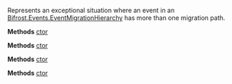 Represents an exceptional situation where an event in an [Bifrost.Events.EventMigrationHierarchy](Bifrost.Events.EventMigrationHierarchy) has more than one migration path.

**Methods**
[ctor](Bifrost.Events.DuplicateInEventMigrationHierarchyException.ctor)


**Methods**
[ctor](Bifrost.Events.DuplicateInEventMigrationHierarchyException.ctor)


**Methods**
[ctor](Bifrost.Events.DuplicateInEventMigrationHierarchyException.ctor)


**Methods**
[ctor](Bifrost.Events.DuplicateInEventMigrationHierarchyException.ctor)

